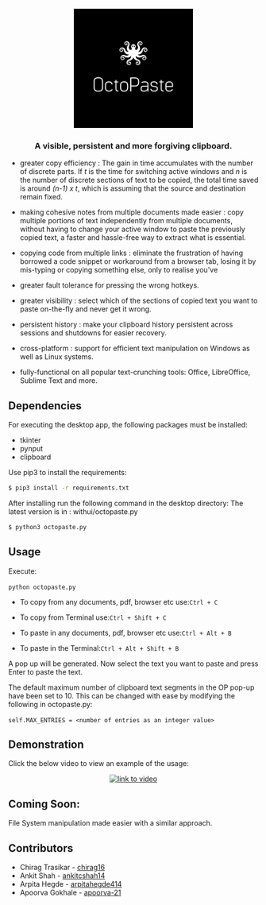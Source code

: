 <p align="center">
  <img width="240" height="240" src="res/logov2.png">
 </p>
<h3 align="center">A visible, persistent and more forgiving clipboard.</h3>

- greater copy efficiency : The gain in time accumulates with the number of discrete parts. If *t* is the time for switching active windows and *n* is the number of discrete sections of text to be copied, the total time saved is around *(n-1) x t*, which is assuming that the source and destination remain fixed.

- making cohesive notes from multiple documents made easier : copy multiple portions of text independently from multiple documents, without having to change your active window to paste the previously copied text, a faster and hassle-free way to extract what is essential.

- copying code from multiple links : eliminate the frustration of having borrowed a code snippet or workaround from a browser tab, losing it by mis-typing or copying something else, only to realise you've 

- greater fault tolerance for pressing the wrong hotkeys.

- greater visibility : select which of the sections of copied text you want to paste on-the-fly and never get it wrong.

- persistent history : make your clipboard history persistent across sessions and shutdowns for easier recovery.

- cross-platform : support for efficient text manipulation on Windows as well as Linux systems.

- fully-functional on all popular text-crunching tools: Office, LibreOffice, Sublime Text and more.

## Dependencies

For executing the desktop app, the following packages must be installed:
* tkinter
* pynput
* clipboard

Use pip3 to install the requirements:

```sh
$ pip3 install -r requirements.txt
```

After installing run the following command in the desktop directory: 
The latest version is in : withui/octopaste.py

```sh
$ python3 octopaste.py
```


## Usage
Execute:

```python octopaste.py```

- To copy from any documents, pdf, browser etc use:```Ctrl + C```

- To copy from Terminal use:```Ctrl + Shift + C```


- To paste in any documents, pdf, browser etc use:```Ctrl + Alt + B```

- To paste in the Terminal:```Ctrl + Alt + Shift + B```

A pop up will be generated. Now select the text you want to paste and press Enter to paste the text.

The default maximum number of clipboard text segments in the OP pop-up have been set to 10. This can be changed with ease by modifying the following in octopaste.py:

```self.MAX_ENTRIES = <number of entries as an integer value>```

## Demonstration

Click the below video to view an example of the usage:

<p align="center">
    <a href = "https://drive.google.com/file/d/1M0Zruh_Q50UU5jgDcfJDrXDtrY9mrbar/view?usp=sharing">
      <img width="150" height="150" src="res/playbutton.png" alt = "link to video">
    </a>
 </p>
 
## Coming Soon:

File System manipulation made easier with a similar approach.

## Contributors
* Chirag Trasikar - [chirag16](https://github.com/chirag16)
* Ankit Shah - [ankitcshah14](https://github.com/ankitcshah14)
* Arpita Hegde - [arpitahegde414](https://github.com/arpitahegde414)
* Apoorva Gokhale - [apoorva-21](https://github.com/apoorva-21)
